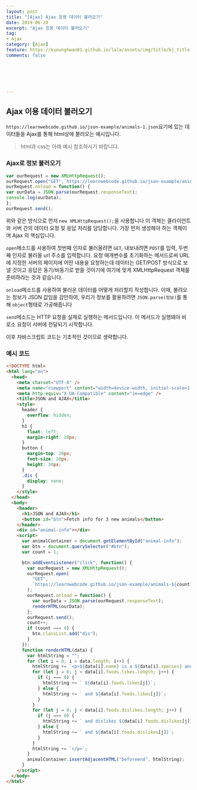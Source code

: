 ```yaml
---
layout: post
title: "[Ajax] Ajax 응용 데이터 불러오기"
date: 2019-06-20
excerpt: "Ajax 응용 데이터 불러오기"
tag:
- Ajax
category: [Ajax]
feature: https://kyounghwan01.github.io/lala/assets/img/title/bj_title.jpg
comments: false






---
```


## Ajax 이용 데이터 불러오기

`https://learnwebcode.github.io/json-example/animals-1.json`요기에 있는 데이터들을 Ajax를 통해 html상에 불러오는 예시입니다.

>  html과 css는 아래 예시 참조하시기 바랍니다.

### Ajax로 정보 불러오기

```js
var ourRequest = new XMLHttpRequest();
ourRequest.open("GET",`https://learnwebcode.github.io/json-example/animals-${count}.json`);
ourRequest.onload = function() {
var ourData = JSON.parse(ourRequest.responseText);
console.log(ourData);
};
ourRequest.send();
```

위와 같은 방식으로 먼저 `new XMLHttpRequest();`을 사용합니다
이 객체는 클라이언트와 서버 간의 데이터 요청 및 응답 처리를 담당합니다. 가장 먼저 생성해야 하는 객체이며 Ajax 의 핵심입니다. 

`open`메소드를 사용하여 첫번째 인자로 불러올려면 `GET`, 내보내려면 `POST`를 입력, 두번째 인자로 불러올 url 주소를 입력합니다.
요청 매개변수를 초기화하는 메서드로써 URL 에 지정한 서버의 페이지에 어떤 내용을 요청하는데 데이터는 GET/POST 방식으로 보낼 것이고 응답은 동기/비동기로 받을 것이기에 여기에 맞게 XMLHttpRequest 객체를 준비하라는 것과 같습니다.

`onload`메소드를 사용하여 불러온 데이터를 어떻게 처리할지 작성합니다. 
이때, 불려오는 정보가 JSON 값임을 감안하여, 우리가 정보를 활용하려면 `JSON.parse(정보)`를 통해 `object`형태로 가공해줍니다

`send`메소드는 HTTP 요청을 실제로 실행하는 메서드입니다. 이 메서드가 실행돼야 비로소 요청이 서버에 전달되기 시작합니다.

이후 자바스크립트 코드는 기초적인 것이므로 생략합니다.



### 예시 코드

```html
<!DOCTYPE html>
<html lang="en">
  <head>
    <meta charset="UTF-8" />
    <meta name="viewport" content="width=device-width, initial-scale=1.0" />
    <meta http-equiv="X-UA-Compatible" content="ie=edge" />
    <title>JSON and AJAX</title>
    <style>
      header {
        overflow: hidden;
      }
      h1 {
        float: left;
        margin-right: 20px;
      }
      button {
        margin-top: 20px;
        font-size: 20px;
        height: 30px;
      }
      .dis {
        display: none;
      }
    </style>
  </head>
  <body>
    <header>
      <h1>JSON and AJAX</h1>
      <button id="btn">Fetch info for 3 new animals</button>
    </header>
    <div id="animal-info"></div>
    <script>
      var animalContainer = document.getElementById("animal-info");
      var btn = document.querySelector("#btn");
      var count = 1;

      btn.addEventListener("click", function() {
        var ourRequest = new XMLHttpRequest();
        ourRequest.open(
          "GET",
          `https://learnwebcode.github.io/json-example/animals-${count}.json`
        );
        ourRequest.onload = function() {
          var ourData = JSON.parse(ourRequest.responseText);
          renderHTML(ourData);
        };
        ourRequest.send();
        count++;
        if (count === 4) {
          btn.classList.add("dis");
        }
      });
      function renderHTML(data) {
        var htmlString = "";
        for (let i = 0; i < data.length; i++) {
          htmlString += `<p>${data[i].name} is a ${data[i].species} and likes`;
          for (let j = 0; j < data[i].foods.likes.length; j++) {
            if (j === 0) {
              htmlString += ` ${data[i].foods.likes[j]}`;
            } else {
              htmlString += ` and ${data[i].foods.likes[j]}`;
            }
          }
          for (let j = 0; j < data[i].foods.dislikes.length; j++) {
            if (j === 0) {
              htmlString += ` and dislikes ${data[i].foods.dislikes[j]}`;
            } else {
              htmlString += ` and ${data[i].foods.dislikes[j]}`;
            }
          }
          htmlString += `</p>`;
        }
        animalContainer.insertAdjacentHTML("beforeend", htmlString);
      }
    </script>
  </body>
</html>
```

